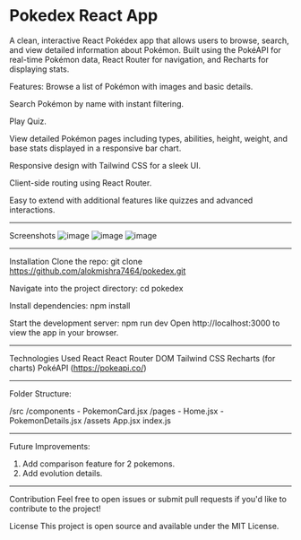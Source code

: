 # Pokedex React App

A clean, interactive React Pokédex app that allows users to browse, search, and view detailed information about Pokémon. Built using the PokéAPI for real-time Pokémon data, React Router for navigation, and Recharts for displaying stats.

Features:
Browse a list of Pokémon with images and basic details.

Search Pokémon by name with instant filtering.

Play Quiz.

View detailed Pokémon pages including types, abilities, height, weight, and base stats displayed in a responsive bar chart.

Responsive design with Tailwind CSS for a sleek UI.

Client-side routing using React Router.

Easy to extend with additional features like quizzes and advanced interactions.
_____________________________________________________________________________________
Screenshots
![image](https://github.com/user-attachments/assets/829971fb-9654-4236-bfdb-4c0c58fd36f2)
![image](https://github.com/user-attachments/assets/a1f3cd50-176a-477e-a732-d9ea2dbe72ff)
![image](https://github.com/user-attachments/assets/2f3af3a9-c1b4-4853-9ca9-3dfec2ec8cbc)
_____________________________________________________________________________________
Installation
Clone the repo:
git clone https://github.com/alokmishra7464/pokedex.git

Navigate into the project directory:
cd pokedex

Install dependencies:
npm install

Start the development server:
npm run dev
Open http://localhost:3000 to view the app in your browser.
_____________________________________________________________________________________
Technologies Used
React
React Router DOM
Tailwind CSS
Recharts (for charts)
PokéAPI (https://pokeapi.co/)
_____________________________________________________________________________________
Folder Structure:

/src
  /components
    - PokemonCard.jsx
  /pages
    - Home.jsx
    - PokemonDetails.jsx
  /assets
  App.jsx
  index.js
_____________________________________________________________________________________
Future Improvements:
1. Add comparison feature for 2 pokemons.
2. Add evolution details.
_____________________________________________________________________________________

Contribution
Feel free to open issues or submit pull requests if you'd like to contribute to the project!

License
This project is open source and available under the MIT License.
